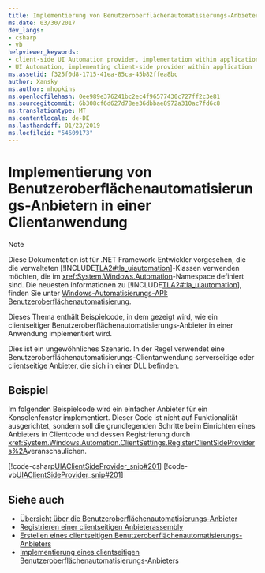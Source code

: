 ```yaml
---
title: Implementierung von Benutzeroberflächenautomatisierungs-Anbietern in einer Clientanwendung
ms.date: 03/30/2017
dev_langs:
- csharp
- vb
helpviewer_keywords:
- client-side UI Automation provider, implementation within applications
- UI Automation, implementing client-side provider within application
ms.assetid: f325f0d8-1715-41ea-85ca-45b82ffea8bc
author: Xansky
ms.author: mhopkins
ms.openlocfilehash: 0ee989e376241bc2ec4f96577430c727ff2c3e81
ms.sourcegitcommit: 6b308cf6d627d78ee36dbbae8972a310ac7fd6c8
ms.translationtype: MT
ms.contentlocale: de-DE
ms.lasthandoff: 01/23/2019
ms.locfileid: "54609173"
---
```

# <a name="implement-ui-automation-providers-in-a-client-application"></a>Implementierung von Benutzeroberflächenautomatisierungs-Anbietern in einer Clientanwendung
> [!NOTE]
>  Diese Dokumentation ist für .NET Framework-Entwickler vorgesehen, die die verwalteten [!INCLUDE[TLA2#tla_uiautomation](../../../includes/tla2sharptla-uiautomation-md.md)]-Klassen verwenden möchten, die im <xref:System.Windows.Automation>-Namespace definiert sind. Die neuesten Informationen zu [!INCLUDE[TLA2#tla_uiautomation](../../../includes/tla2sharptla-uiautomation-md.md)], finden Sie unter [Windows-Automatisierungs-API: Benutzeroberflächenautomatisierung](https://go.microsoft.com/fwlink/?LinkID=156746).  
  
 Dieses Thema enthält Beispielcode, in dem gezeigt wird, wie ein clientseitiger Benutzeroberflächenautomatisierungs-Anbieter in einer Anwendung implementiert wird.  
  
 Dies ist ein ungewöhnliches Szenario. In der Regel verwendet eine Benutzeroberflächenautomatisierungs-Clientanwendung serverseitige oder clientseitige Anbieter, die sich in einer DLL befinden.  
  
## <a name="example"></a>Beispiel  
 Im folgenden Beispielcode wird ein einfacher Anbieter für ein Konsolenfenster implementiert. Dieser Code ist nicht auf Funktionalität ausgerichtet, sondern soll die grundlegenden Schritte beim Einrichten eines Anbieters in Clientcode und dessen Registrierung durch <xref:System.Windows.Automation.ClientSettings.RegisterClientSideProviders%2A>veranschaulichen.  
  
 [!code-csharp[UIAClientSideProvider_snip#201](../../../samples/snippets/csharp/VS_Snippets_Wpf/UIAClientSideProvider_snip/CSharp/ClientImplementationProgram.cs#201)]
 [!code-vb[UIAClientSideProvider_snip#201](../../../samples/snippets/visualbasic/VS_Snippets_Wpf/UIAClientSideProvider_snip/visualbasic/clientimplementationprogram.vb#201)]  
  
## <a name="see-also"></a>Siehe auch
- [Übersicht über die Benutzeroberflächenautomatisierungs-Anbieter](../../../docs/framework/ui-automation/ui-automation-providers-overview.md)
- [Registrieren einer clientseitigen Anbieterassembly](../../../docs/framework/ui-automation/register-a-client-side-provider-assembly.md)
- [Erstellen eines clientseitigen Benutzeroberflächenautomatisierungs-Anbieters](../../../docs/framework/ui-automation/create-a-client-side-ui-automation-provider.md)
- [Implementierung eines clientseitigen Benutzeroberflächenautomatisierungs-Anbieters](../../../docs/framework/ui-automation/client-side-ui-automation-provider-implementation.md)
